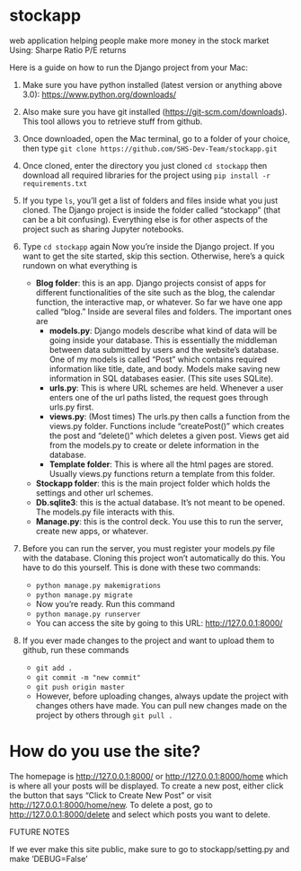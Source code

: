 # stockapp
web application helping people make more money in the stock market 
Using:
Sharpe Ratio
P/E returns


Here is a guide on how to run the Django project from your Mac:

1. Make sure you have python installed (latest version or anything above 3.0):
https://www.python.org/downloads/

2. Also make sure you have git installed (https://git-scm.com/downloads). This tool allows you to retrieve stuff from github.

3. Once downloaded, open the Mac terminal, go to a folder of your choice, then type
   `git clone https://github.com/SHS-Dev-Team/stockapp.git`
   
4. Once cloned, enter the directory you just cloned
   `cd stockapp`
   then download all required libraries for the project using
   `pip install -r requirements.txt`
   
5. If you type `ls`, you’ll get a list of folders and files inside what you just cloned. The Django project is inside the folder called    “stockapp” (that can be a bit confusing). Everything else is for other aspects of the project such as sharing Jupyter notebooks.

6. Type `cd stockapp` again
   Now you’re inside the Django project. If you want to get the site started, skip this section. Otherwise, here’s a quick rundown on      what everything is
   * **Blog folder**: this is an app. Django projects consist of apps for different functionalities of the site such as the blog, the calendar function, the interactive map, or whatever. So far we have one app called “blog.” Inside are several files and folders. The important ones are
      * **models.py**: Django models describe what kind of data will be going inside your database. This is essentially the middleman between data submitted by users and the website’s database. One of my models is called “Post” which contains required information like title, date, and body. Models make saving new information in SQL databases easier. (This site uses SQLite). 
      * **urls.py**: This is where URL schemes are held. Whenever a user enters one of the url paths listed, the request goes through urls.py first.
      * **views.py**: (Most times) The urls.py then calls a function from the views.py folder. Functions include “createPost()” which creates the post and “delete()” which deletes a given post. Views get aid from the models.py to create or delete information in the database. 
      * **Template folder**: This is where all the html pages are stored. Usually views.py functions return a template from this folder. 
   * **Stockapp folder**: this is the main project folder which holds the settings and other url schemes.
   * **Db.sqlite3**: this is the actual database. It’s not meant to be opened. The models.py file interacts with this. 
   * **Manage.py**: this is the control deck. You use this to run the server, create new apps, or whatever. 
   
7. Before you can run the server, you must register your models.py file with the database. Cloning this project won’t automatically do this. You have to do this yourself. This is done with these two commands:
    * `python manage.py makemigrations`
    * `python manage.py migrate`
    * Now you’re ready. Run this command
    * `python manage.py runserver`
    * You can access the site by going to this URL: http://127.0.0.1:8000/

8. If you ever made changes to the project and want to upload them to github, run these commands
    * `git add .`
    * `git commit -m "new commit"`
    * `git push origin master`
    * However, before uploading changes, always update the project with changes others have made. You can pull new changes made on the      project by others through `git pull .`

# How do you use the site?
The homepage is http://127.0.0.1:8000/ or http://127.0.0.1:8000/home which is where all your posts will be displayed. To create a new post, either click the button that says “Click to Create New Post” or visit http://127.0.0.1:8000/home/new. To delete a post, go to http://127.0.0.1:8000/delete and select which posts you want to delete. 









FUTURE NOTES

If we ever make this site public, make sure to go to stockapp/setting.py and make ‘DEBUG=False’  
